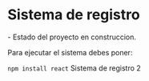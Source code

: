 <h1>Sistema de registro</h1>
- Estado del proyecto en construccion.

 Para ejecutar el sistema debes poner:

```npm install react```
Sistema de registro 2
